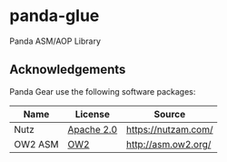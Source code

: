 panda-glue
==========

Panda ASM/AOP Library


Acknowledgements
----------------
Panda Gear use the following software packages:

| Name                | License                                                       | Source                                                 |
|---------------------|---------------------------------------------------------------|--------------------------------------------------------|
| Nutz                | [Apache 2.0](http://www.apache.org/licenses/LICENSE-2.0)      | https://nutzam.com/                                    |
| OW2 ASM             | [OW2](http://asm.ow2.org/license.html)                        | http://asm.ow2.org/                                    |
